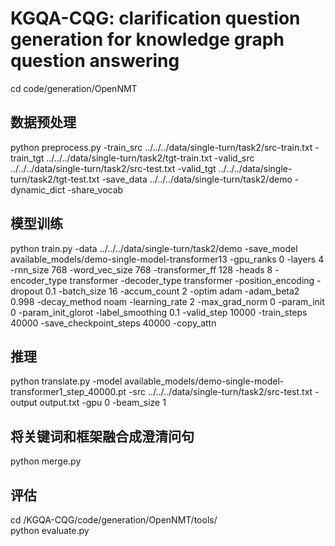 # KGQA-CQG: clarification question generation for knowledge graph question answering

cd code/generation/OpenNMT

## 数据预处理
python preprocess.py -train_src ../../../data/single-turn/task2/src-train.txt -train_tgt ../../../data/single-turn/task2/tgt-train.txt -valid_src ../../../data/single-turn/task2/src-test.txt -valid_tgt ../../../data/single-turn/task2/tgt-test.txt -save_data ../../../data/single-turn/task2/demo -dynamic_dict -share_vocab

## 模型训练
python train.py -data ../../../data/single-turn/task2/demo -save_model available_models/demo-single-model-transformer13 -gpu_ranks 0 -layers 4 -rnn_size 768 -word_vec_size 768 -transformer_ff 128 -heads 8  -encoder_type transformer -decoder_type transformer -position_encoding -dropout 0.1 -batch_size 16 -accum_count 2 -optim adam -adam_beta2 0.998 -decay_method noam -learning_rate 2 -max_grad_norm 0 -param_init 0  -param_init_glorot -label_smoothing 0.1  -valid_step 10000 -train_steps 40000 -save_checkpoint_steps 40000 -copy_attn

## 推理
python translate.py -model available_models/demo-single-model-transformer1_step_40000.pt -src ../../../data/single-turn/task2/src-test.txt -output output.txt -gpu 0 -beam_size 1

## 将关键词和框架融合成澄清问句
python merge.py

## 评估
cd /KGQA-CQG/code/generation/OpenNMT/tools/ <br>
python evaluate.py
